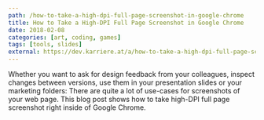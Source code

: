 ```yaml
---
path: /how-to-take-a-high-dpi-full-page-screenshot-in-google-chrome
title: How to Take a High-DPI Full Page Screenshot in Google Chrome
date: 2018-02-08
categories: [art, coding, games]
tags: [tools, slides]
external: https://dev.karriere.at/a/how-to-take-a-high-dpi-full-page-screenshot-in-google-chrome
---
```


Whether you want to ask for design feedback from your colleagues, inspect changes between versions, use them in your presentation slides or your marketing folders: There are quite a lot of use-cases for screenshots of your web page. This blog post shows how to take high-DPI full page screenshot right inside of Google Chrome. 

<!--

Whether you want to ask for design feedback from your colleagues, inspect changes between versions, use them in your presentation slides or your marketing folders: There are quite a lot of use-cases for screenshots of your web page. This blog post shows how to take high-DPI full page screenshot right inside of Google Chrome. 

You don't need to install additional tools or have ever used the Chrome Developer Tools before. This post is specifically written for marketing and product managers, but designers and developers might find it useful as well.

<p>When you’ve read the post you’ll be able to take screenhots like the following screenshot of a company profile, which has 4080&nbsp;×&nbsp;9744&nbsp;px in its full version:</p>

![](/images/high-dpi-screenshot/high-dpi-screenshot-result.jpg)

## Overview

There are three steps, which are simple and easy to remember as soon as you've done them once:

1. Access the device toolbar in the Chrome Developer Tools
2. Adjust the viewport size and device pixel ratio
3. Capture a full size screenshot

![](/images/high-dpi-screenshot/high-dpi-screenshot-steps.jpg)

## Access the device toolbar in the Chrome Developer Tools

The easiest way to open the Chrome Developer Tools is by using a keyboard shortcut:

* `Ctrl` + `Shift` + `I` on Windows
* `Command` + `Option` + `I` on Mac OS

The `I` stands for "inspect", if you need a mnemonic. But you can also click the Chrome menu at the top-right of your browser window and select _Tools > Developer Tools._ 

![](/images/high-dpi-screenshot/high-dpi-screenshot-access-chrome-developer-tools.png)

The Chrome menu is probably in your local language, but you should be able to figure out what menu items are identical to _Tools > Developer Tools._ 😉
 
Once you're in the Chrome Developer Tools you can click the _Toggle device toolbar_ button, which is shown in blue in the following screenshot:

![](/images/high-dpi-screenshot/high-dpi-screenshot-step-1.png)

Your page will now be shown in an extra window and the device toolbar appears at the top of your viewport.

## Adjust the viewport size and device pixel ratio

If you've never opened the device toolbar before, the DPR setting is probably hidden.

![](/images/high-dpi-screenshot/high-dpi-screenshot-step-2-device-pixel-ratio-missing.png)

To add this dropdown you'll have to click the three vertical dots at the top-right of the device toolbar. In the menu you can then select _Add device pixel ratio._

![](/images/high-dpi-screenshot/high-dpi-screenshot-step-2-add-device-pixel-ratio.png)

If you have all the controls you can select the following settings in the device toolbar:

![](/images/high-dpi-screenshot/high-dpi-screenshot-step-2.png)

* Viewport controls: Responsive
* Viewport size: Choose whatever width you'd like. The height isn't important, just choose any value.
* Device pixel ratio: Highest

## Capture a full size screenshot

Once you've setup the viewport you'll have to click the three vertical dots again and select _Capture full size screenshot._

![](/images/high-dpi-screenshot/high-dpi-screenshot-step-3.png)

Please wait while the browser takes a full page screenshot, when it's done it will automatically start a download of your image. 

<p>The resulting image in my example has 4080&nbsp;×&nbsp;9744&nbsp;px in its full version:</p>

![](/images/high-dpi-screenshot/high-dpi-screenshot-result.jpg)

If I zoom in on the cards in the center of the page I can see, that the image has a high resolution. It should be sufficient for print as well.

![](/images/high-dpi-screenshot/high-dpi-screenshot-teamwork.png)

-->
